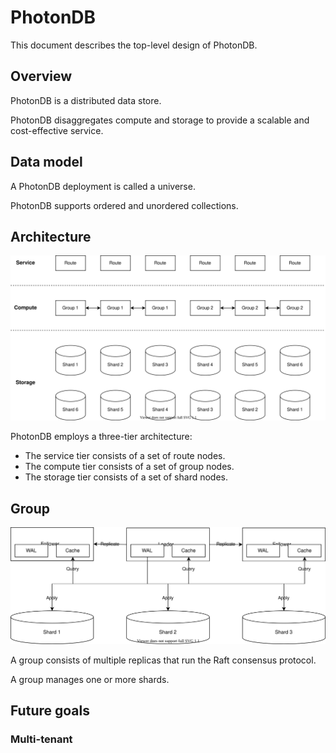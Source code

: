 # PhotonDB

This document describes the top-level design of PhotonDB.

## Overview

PhotonDB is a distributed data store.

PhotonDB disaggregates compute and storage to provide a scalable and cost-effective service.

## Data model

A PhotonDB deployment is called a universe.

PhotonDB supports ordered and unordered collections.

## Architecture

![Architecture](media/architecture.drawio.svg)

PhotonDB employs a three-tier architecture:

- The service tier consists of a set of route nodes.
- The compute tier consists of a set of group nodes.
- The storage tier consists of a set of shard nodes.

## Group

![Group](media/group.drawio.svg)

A group consists of multiple replicas that run the Raft consensus protocol.

A group manages one or more shards.

## Future goals

### Multi-tenant
